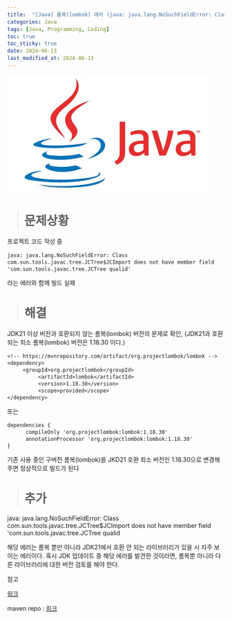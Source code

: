```yaml
---
title:  "[Java] 롬복(lombok) 에러 (java: java.lang.NoSuchFieldError: Class com.sun.tools.javac.tree.JCTree$JCImport does not have member field 'com.sun.tools.javac.tree.JCTree qualid')"
categories: Java
tags: [Java, Programming, Coding]
toc: true
toc_sticky: true
date: 2024-06-13
last_modified_at: 2024-06-13
---
```


![java.png](/assets/images/java.png)

> # 문제상황

프로젝트 코드 작성 중

~~~
java: java.lang.NoSuchFieldError: Class com.sun.tools.javac.tree.JCTree$JCImport does not have member field 'com.sun.tools.javac.tree.JCTree qualid'
~~~

라는 에러와 함께 빌드 실패

> # 해결

JDK21 이상 버전과 호환되지 않는 롬복(lombok) 버전의 문제로 확인, (JDK21과 호환되는 최소 롬복(lombok) 버전은 1.18.30 이다.)

~~~
<!-- https://mvnrepository.com/artifact/org.projectlombok/lombok -->
<dependency>
     <groupId>org.projectlombok</groupId>
          <artifactId>lombok</artifactId>
          <version>1.18.30</version>
          <scope>provided</scope>
</dependency>
~~~

또는

~~~
dependencies {
      compileOnly 'org.projectlombok:lombok:1.18.30'
      annotationProcessor 'org.projectlombok:lombok:1.18.30'
}
~~~

기존 사용 중인 구버전 롬복(lombok)을 JKD21 호환 최소 버전인 1.18.30으로 변경해 주면 정상적으로 빌드가 된다

> # 추가

java: java.lang.NoSuchFieldError: Class com.sun.tools.javac.tree.JCTree$JCImport does not have member field 'com.sun.tools.javac.tree.JCTree qualid

해당 에러는 롬복 뿐만 아니라 JDK21에서 호환 안 되는 라이브러리가 있을 시 자주 보이는 에러이다. 혹시 JDK 업데이트 중 해당 에러를 발견한 것이라면, 롬복뿐 아니라 다른 라이브러리에 대한 버전 검토를 해야 한다.

참고

[링크](https://stackoverflow.com/questions/77171270/compilation-error-after-upgrading-to-jdk-21-nosuchfielderror-jcimport-does-n)


maven repo : [링크](https://mvnrepository.com/artifact/org.projectlombok/lombok/1.18.30)
